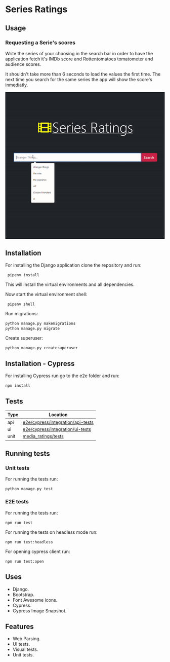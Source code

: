 # Series Ratings



## Usage   

### Requesting a Serie's scores
Write the series of your choosing in the search bar in order to have the application fetch it's IMDb score and Rottentomatoes tomatometer and audience scores.

It shouldn't take more than 6 seconds to load the values the first time. The next time you search for the same series the app will show the score's inmediatly.

![Display gif showing search query being submitted and app loading fetched scores](demo/submit-search.gif)

## Installation
   For installing the Django application clone the repository and run:

     pipenv install

   This will install the virtual environments and all dependencies.
   
   Now start the virtual environment shell:
    
     pipenv shell

   Run migrations: 
	
    python manage.py makemigrations
    python manage.py migrate

   Create superuser:

    python manage.py createsuperuser

## Installation - Cypress
For installing Cypress run go to the e2e folder and run:

    npm install

## Tests

| Type | Location                                 |
| ---- | ---------------------------------------- |
| api  | [e2e/cypress/integration/api-tests](e2e/cypress/integration/api-tests) |
| ui   | [e2e/cypress/integration/ui-tests](e2e/cypress/integration/ui-tests)   |
| unit | [media_ratings/tests](media_ratings/tests)       |

## Running tests


### Unit tests
For running the tests run:

    python manage.py test

### E2E tests
For running the tests run:

    npm run test
For running the tests on headless mode run:

    npm run test:headless
For opening cypress client run:

    npm run test:open

## Uses
 - Django.
 - Bootstrap.
 - Font Awesome icons.
 - Cypress.
 - Cypress Image Snapshot.

## Features
- Web Parsing.
- UI tests.
- Visual tests.
- Unit tests.
